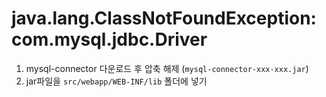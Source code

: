 # java.lang.ClassNotFoundException: com.mysql.jdbc.Driver

1. mysql-connector 다운로드 후 압축 해제 (`mysql-connector-xxx-xxx.jar`)  
2. jar파일을 `src/webapp/WEB-INF/lib` 폴더에 넣기